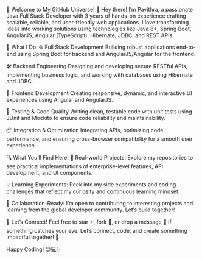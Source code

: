 🌟 Welcome to My GitHub Universe! 🌟
Hey there! I’m Pavithra, a passionate Java Full Stack Developer with 3 years of hands-on experience crafting scalable, reliable, and user-friendly web applications. I love transforming ideas into working solutions using technologies like Java 8+, Spring Boot, AngularJS, Angular (TypeScript), Hibernate, JDBC, and REST APIs.

🚀 What I Do:
🌐 Full Stack Development
Building robust applications end-to-end using Spring Boot for backend and AngularJS/Angular for the frontend.

🛠 Backend Engineering
Designing and developing secure RESTful APIs, implementing business logic, and working with databases using Hibernate and JDBC.

🎨 Frontend Development
Creating responsive, dynamic, and interactive UI experiences using Angular and AngularJS.

🧪 Testing & Code Quality
Writing clean, testable code with unit tests using JUnit and Mockito to ensure code reliability and maintainability.

📦 Integration & Optimization
Integrating APIs, optimizing code performance, and ensuring cross-browser compatibility for a smooth user experience.

🔍 What You’ll Find Here:
📁 Real-world Projects:
Explore my repositories to see practical implementations of enterprise-level features, API development, and UI components.

💡 Learning Experiments:
Peek into my side experiments and coding challenges that reflect my curiosity and continuous learning mindset.

🤝 Collaboration-Ready:
I’m open to contributing to interesting projects and learning from the global developer community. Let’s build together!

💬 Let’s Connect!
Feel free to star ⭐, fork 🍴, or drop a message 💌 if something catches your eye.
Let’s connect, code, and create something impactful together! 🚀

Happy Coding! 😊💻✨

